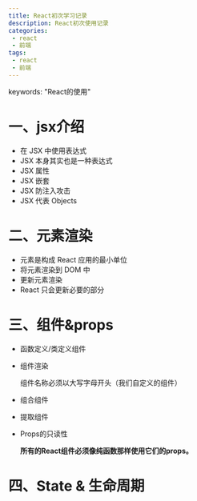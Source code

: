 ```yaml
---
title: React初次学习记录
description: React初次使用记录
categories:
 - react
 - 前端
tags:
 - react
 - 前端
---
```


keywords: "React的使用"

# 一、jsx介绍

- 在 JSX 中使用表达式
- JSX 本身其实也是一种表达式
- JSX 属性
- JSX 嵌套
- JSX 防注入攻击
- JSX 代表 Objects

# 二、元素渲染

- 元素是构成 React 应用的最小单位
- 将元素渲染到 DOM 中
- 更新元素渲染
- React 只会更新必要的部分

# 三、组件&props

- 函数定义/类定义组件

- 组件渲染

  组件名称必须以大写字母开头（我们自定义的组件）

- 组合组件

- 提取组件

- Props的只读性

  **所有的React组件必须像纯函数那样使用它们的props。**

# 四、State & 生命周期



### 

### 

### 

#### 

## 

## 

## 